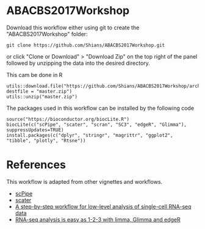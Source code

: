 # ABACBS2017Workshop

Download this workflow either using git to create the "ABACBS2017Workshop" folder:

    git clone https://github.com/Shians/ABACBS2017Workshop.git
    
or click "Clone or Download" > "Download Zip" on the top right of the panel followed by unzipping the data into the desired directory.

This cam be done in R

    utils::download.file("https://github.com/Shians/ABACBS2017Workshop/archive/master.zip", destfile = "master.zip")
    utils::unzip("master.zip")

The packages used in this workflow can be installed by the following code

    source("https://bioconductor.org/biocLite.R")
    biocLite(c("scPipe", "scater", "scran", "SC3", "edgeR", "Glimma"), suppressUpdates=TRUE)
    install.packages(c("dplyr", "stringr", "magrittr", "ggplot2", "tibble", "plotly", "Rtsne"))

# References

This workflow is adapted from other vignettes and workflows.

* [scPipe](https://bioconductor.org/packages/release/bioc/html/scPipe.html)
* [scater](https://bioconductor.org/packages/release/bioc/html/scater.html)
* [A step-by-step workflow for low-level analysis of single-cell RNA-seq data](https://f1000research.com/articles/5-2122/v2)
* [RNA-seq analysis is easy as 1-2-3 with limma, Glimma and edgeR](https://www.ncbi.nlm.nih.gov/pmc/articles/PMC4937821/)